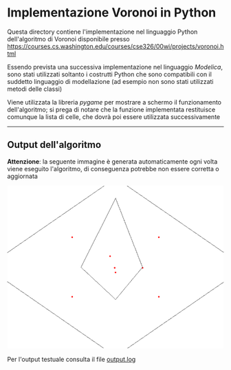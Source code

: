# Implementazione Voronoi in Python

Questa directory contiene l'implementazione nel linguaggio Python dell'algoritmo di Voronoi disponibile presso https://courses.cs.washington.edu/courses/cse326/00wi/projects/voronoi.html

Essendo prevista una successiva implementazione nel linguaggio _Modelica_, sono stati utilizzati soltanto i costrutti Python che sono compatibili con il suddetto linguaggio di modellazione (ad esempio non sono stati utilizzati metodi delle classi)

Viene utilizzata la libreria _pygame_ per mostrare a schermo il funzionamento dell'algoritmo; si prega di notare che la funzione implementata restituisce comunque la lista di celle, che dovrà poi essere utilizzata successivamente

---

## Output dell'algoritmo

**Attenzione**: la seguente immagine è generata automaticamente ogni volta viene eseguito l'algoritmo, di conseguenza potrebbe non essere corretta o aggiornata

![output.png](output.png)

Per l'output testuale consulta il file [output.log](output.log)

